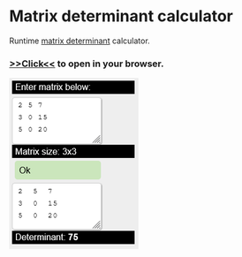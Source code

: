# Matrix determinant calculator

Runtime [matrix determinant](https://en.wikipedia.org/wiki/Determinant) calculator.

### [>>Click<<](https://alordash.github.io/MatrixDeterminant/publish/wwwroot/) to open in your browser.  

![Demo](preview.png)
